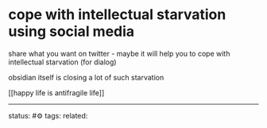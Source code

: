 # cope with intellectual starvation using social media
share what you want on twitter - maybe it will help you to cope 
with intellectual starvation (for dialog)

obsidian itself is closing a lot of such starvation

[[happy life is antifragile life]]

--- 
status: #⚙️ 
tags: 
related: 